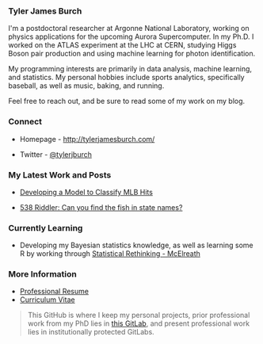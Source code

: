 ### Tyler James Burch

I'm a postdoctoral researcher at Argonne National Laboratory, working on physics applications for the upcoming Aurora Supercomputer. In my Ph.D. I worked on the ATLAS experiment at the LHC at CERN, studying Higgs Boson pair production and using machine learning for photon identification.

My programming interests are primarily in data analysis, machine learning, and statistics. My personal hobbies include sports analytics, specifically baseball, as well as music, baking, and running.

Feel free to reach out, and be sure to read some of my work on my blog. 

### Connect 

- Homepage - http://tylerjamesburch.com/

- Twitter - [@tylerjburch](https://twitter.com/TylerJBurch)


### My Latest Work and Posts

- [Developing a Model to Classify MLB Hits](http://tylerjamesburch.com/blog/baseball/hit-classifier-1)

- [538 Riddler: Can you find the fish in state names?](http://tylerjamesburch.com/blog/misc/fivethirtyeight_mackerel)

### Currently Learning

- Developing my Bayesian statistics knowledge, as well as learning some R by working through [Statistical Rethinking -  McElreath](https://github.com/tjburch/statistical-rethinking-notes)

### More Information

- [Professional Resume](http://tylerjamesburch.com/documents/resume.pdf)
- [Curriculum Vitae](http://tylerjamesburch.com/documents/cv.pdf)

> This GitHub is where I keep my personal projects, prior professional work from my PhD lies in [this GitLab](https://gitlab.com/tjburch), and present professional work lies in institutionally protected GitLabs.

<!--
**tjburch/tjburch** is a ✨ _special_ ✨ repository because its `README.md` (this file) appears on your GitHub profile.

Here are some ideas to get you started:

- 🔭 I’m currently working on ...
- 🌱 I’m currently learning ...
- 👯 I’m looking to collaborate on ...
- 🤔 I’m looking for help with ...
- 💬 Ask me about ...
- 📫 How to reach me: ...
- 😄 Pronouns: ...
- ⚡ Fun fact: ...
-->
